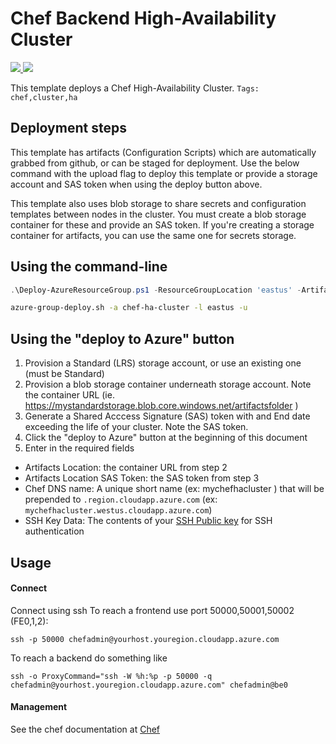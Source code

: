 # Chef Backend High-Availability Cluster

<a href="https://portal.azure.com/#create/Microsoft.Template/uri/https%3A%2F%2Fraw.githubusercontent.com%2FAzure%2Fazure-quickstart-templates%2Fmaster%2Fchef-ha-cluster%2Fazuredeploy.json" target="_blank">
<img src="http://azuredeploy.net/deploybutton.png"/>
</a>
<a href="http://armviz.io/#/?load=https%3A%2F%2Fraw.githubusercontent.com%2FAzure%2Fazure-quickstart-templates%2Fmaster%2Fchef-ha-cluster%2Fazuredeploy.json" target="_blank">
<img src="http://armviz.io/visualizebutton.png"/>
</a>

This template deploys a Chef High-Availability Cluster.
`Tags: chef,cluster,ha`

## Deployment steps

This template has artifacts (Configuration Scripts) which are automatically grabbed from github, or can be staged for deployment. Use the below command with the upload flag to deploy this template or provide a storage account and SAS token when using the deploy button above.

This template also uses blob storage to share secrets and configuration templates between nodes in the cluster. You must create a blob storage container for these and provide an SAS token. If you're creating a storage container for artifacts, you can use the same one for secrets storage.

## Using the command-line
 ```PowerShell
 .\Deploy-AzureResourceGroup.ps1 -ResourceGroupLocation 'eastus' -ArtifactsStagingDirectory 'chef-ha-cluster' UploadArtifacts
 ```
 ```bash
 azure-group-deploy.sh -a chef-ha-cluster -l eastus -u
 ```

## Using the "deploy to Azure" button
1. Provision a Standard (LRS) storage account, or use an existing one (must be Standard)
2. Provision a blob storage container underneath storage account.  Note the container URL (ie. https://mystandardstorage.blob.core.windows.net/artifactsfolder )
3. Generate a Shared Acccess Signature (SAS) token with and End date exceeding the life of your cluster.  Note the SAS token.
4.  Click the "deploy to Azure" button at the beginning of this document
5.  Enter in the required fields
  * Artifacts Location:  the container URL from step 2
  * Artifacts Location SAS Token: the SAS token from step 3
  * Chef DNS name: A unique short name (ex: mychefhacluster ) that will be prepended to `.region.cloudapp.azure.com` (ex: `mychefhacluster.westus.cloudapp.azure.com`)
  * SSH Key Data: The contents of your [SSH Public key](https://git-scm.com/book/en/v2/Git-on-the-Server-Generating-Your-SSH-Public-Key) for SSH authentication


## Usage

#### Connect

Connect using ssh
To reach a frontend use port 50000,50001,50002 (FE0,1,2):
```
ssh -p 50000 chefadmin@yourhost.youregion.cloudapp.azure.com
```
To reach a backend do something like
```
ssh -o ProxyCommand="ssh -W %h:%p -p 50000 -q chefadmin@yourhost.youregion.cloudapp.azure.com" chefadmin@be0
```

#### Management

See the chef documentation at [Chef](https://docs.chef.io/)
